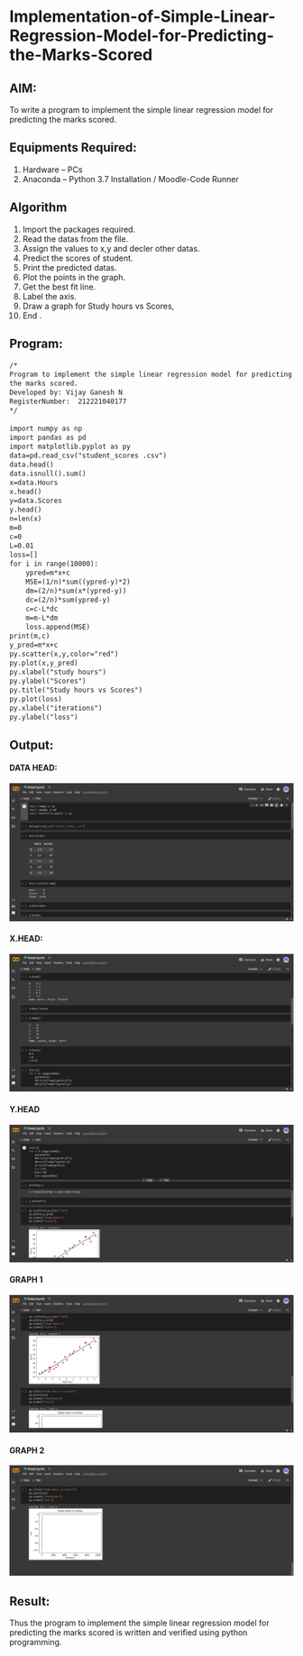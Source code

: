 # Implementation-of-Simple-Linear-Regression-Model-for-Predicting-the-Marks-Scored

## AIM:
To write a program to implement the simple linear regression model for predicting the marks scored.

## Equipments Required:
1. Hardware – PCs
2. Anaconda – Python 3.7 Installation / Moodle-Code Runner

## Algorithm
1. Import the packages required.
2. Read the datas from the file.
3. Assign the values to x,y and decler other datas.
4. Predict the scores of student.
5. Print the predicted datas.
6. Plot the points in the graph.
7. Get the best fit line.
8. Label the axis.
9. Draw a graph for Study hours vs Scores,
10. End .

## Program:
```
/*
Program to implement the simple linear regression model for predicting the marks scored.
Developed by: Vijay Ganesh N
RegisterNumber:  212221040177
*/

import numpy as np
import pandas as pd
import matplotlib.pyplot as py
data=pd.read_csv("student_scores .csv")
data.head()
data.isnull().sum()
x=data.Hours
x.head()
y=data.Scores
y.head()
n=len(x)
m=0
c=0
L=0.01
loss=[]
for i in range(10000):
    ypred=m*x+c
    MSE=(1/n)*sum((ypred-y)*2)
    dm=(2/n)*sum(x*(ypred-y))
    dc=(2/n)*sum(ypred-y)
    c=c-L*dc
    m=m-L*dm
    loss.append(MSE)
print(m,c)
y_pred=m*x+c
py.scatter(x,y,color="red")
py.plot(x,y_pred)
py.xlabel("study hours")
py.ylabel("Scores")
py.title("Study hours vs Scores")
py.plot(loss)
py.xlabel("iterations")
py.ylabel("loss")

```

## Output:
#### DATA HEAD:
![output](https://github.com/vijayganeshn96/Implementation-of-Simple-Linear-Regression-Model-for-Predicting-the-Marks-Scored/blob/main/exp1.png)
#### X.HEAD:
![output](https://github.com/vijayganeshn96/Implementation-of-Simple-Linear-Regression-Model-for-Predicting-the-Marks-Scored/blob/main/Screenshot%202022-05-02%20114349.png)
#### Y.HEAD
![output](https://github.com/vijayganeshn96/Implementation-of-Simple-Linear-Regression-Model-for-Predicting-the-Marks-Scored/blob/main/Screenshot%202022-05-02%20114428.png)
#### GRAPH 1
![output](https://github.com/vijayganeshn96/Implementation-of-Simple-Linear-Regression-Model-for-Predicting-the-Marks-Scored/blob/main/Screenshot%202022-05-02%20114502.png)
#### GRAPH 2
![output](https://github.com/vijayganeshn96/Implementation-of-Simple-Linear-Regression-Model-for-Predicting-the-Marks-Scored/blob/main/Screenshot%202022-05-02%20114535.png)
## Result:
Thus the program to implement the simple linear regression model for predicting the marks scored is written and verified using python programming.
